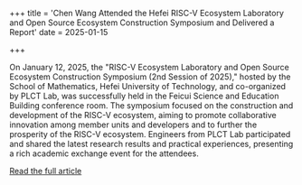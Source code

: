 +++
title = 'Chen Wang Attended the Hefei RISC-V Ecosystem Laboratory and Open Source Ecosystem Construction Symposium and Delivered a Report'
date = 2025-01-15

+++

On January 12, 2025, the "RISC-V Ecosystem Laboratory and Open Source Ecosystem Construction Symposium (2nd Session of 2025)," hosted by the School of Mathematics, Hefei University of Technology, and co-organized by PLCT Lab, was successfully held in the Feicui Science and Education Building conference room. The symposium focused on the construction and development of the RISC-V ecosystem, aiming to promote collaborative innovation among member units and developers and to further the prosperity of the RISC-V ecosystem. Engineers from PLCT Lab participated and shared the latest research results and practical experiences, presenting a rich academic exchange event for the attendees.

[Read the full article](https://mp.weixin.qq.com/s/mlhkYz72IXq6HzUhCr7e5g)